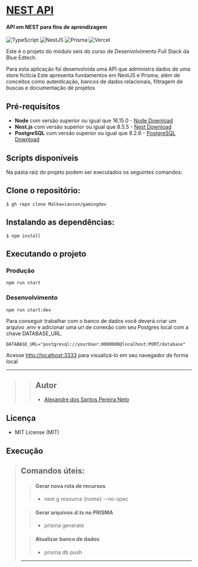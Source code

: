 # [NEST API](https://generic-api-beta.vercel.app/docs)

#### API em NEST para fins de aprendizagem

![TypeScript](https://img.shields.io/badge/typescript-%23007ACC.svg?style=for-the-badge&logo=typescript&logoColor=white)
![NestJS](https://img.shields.io/badge/nestjs-%23E0234E.svg?style=for-the-badge&logo=nestjs&logoColor=white)
![Prisma](https://img.shields.io/badge/Prisma-3982CE?style=for-the-badge&logo=Prisma&logoColor=white)
![Vercel](https://img.shields.io/badge/vercel-%23000000.svg?style=for-the-badge&logo=vercel&logoColor=white)

Este é o projeto do módulo seis do curso de Desenvolvimento Full Stack da Blue Edtech.

Para esta aplicação foi desenvolvida uma API que administra dados de uma store fictícia
Este apresenta fundamentos em NestJS e Prisma, além de conceitos como autenticação, bancos de dados relacionais, filtragem de buscas e documentação de projetos

## Pré-requisitos

-   **Node** com versão superior ou igual que 16.15.0 - [Node Download](https://nodejs.org/pt-br/download/)
-   **Nest.js** com versão superior ou igual que 8.5.5 - [Nest Download](https://docs.nestjs.com/)
-   **PostgreSQL** com versão superior ou igual que 8.2.6 - [PostgreSQL Download](https://www.postgresql.org/download/)

## Scripts disponíveis

Na pasta raíz do projeto podem ser executados os seguintes comandos:

## Clone o repositório:

```
$ gh repo clone Malkavianson/gamingdev
```

## Instalando as dependências:

```
$ npm install
```

## Executando o projeto

### Produção

```
npm run start
```

### Desenvolvimento

```
npm run start:dev
```

Para conseguir trabalhar com o banco de dados você deverá criar um arquivo .env e adicionar uma url de conexão com seu Postgres local com a chave DATABASE_URL.

```
DATABASE_URL="postgresql://yourUser:0000000@localhost:PORT/database"
```

Acesse [http://localhost:3333](http://localhost:3333) para visualizá-lo em seu navegador de forma local

---

> > ## Autor
> >
> > -   [Alexandre dos Santos Pereira Neto](https://www.linkedin.com/in/alexandrespneto/)

## Licença

-   MIT License (MIT)

## Execução

> ## Comandos úteis:
>
> > #### Gerar nova rota de recursos
> >
> > -   nest g resource {nome} --no-spec
>
> > #### Gerar arquivos.d.ts no PRISMA
> >
> > -   prisma generate
>
> > #### Atualizar banco de dados
> >
> > -   prisma db push
>
> ---
